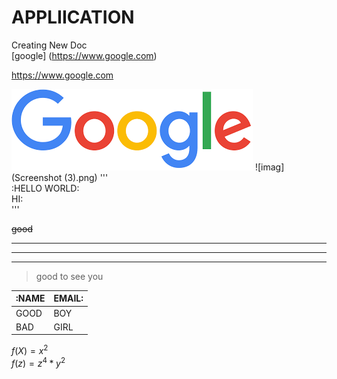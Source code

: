 # APPLIICATION
Creating New Doc  
[google] (https://www.google.com)  

<https://www.google.com>

![google](download.png)
![imag](Screenshot (3).png)
'''  
:HELLO WORLD:   
HI:  
'''  



~~good~~
***
___
___
> good to see you

|:NAME         |EMAIL:        |  
|--------------|--------------|
| GOOD         | BOY          |
| BAD          | GIRL         |

$f(X)=x^2$  
$f(z)=z^4*y^2$

